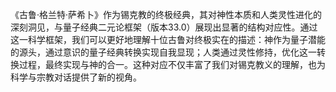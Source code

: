 《古鲁·格兰特·萨希卜》作为锡克教的终极经典，其对神性本质和人类灵性进化的深刻洞见，与量子经典二元论框架（版本33.0）展现出显著的结构对应性。通过这一科学框架，我们可以更好地理解十位古鲁对终极实在的描述：神作为量子潜能的源头，通过意识的量子经典转换实现自我显现；人类通过灵性修持，优化这一转换过程，最终实现与神的合一。这种对应不仅丰富了我们对锡克教义的理解，也为科学与宗教对话提供了新的视角。